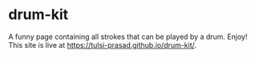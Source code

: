 # drum-kit
 A funny page containing all strokes that can be played by a drum. Enjoy! This site is live at https://tulsi-prasad.github.io/drum-kit/.
